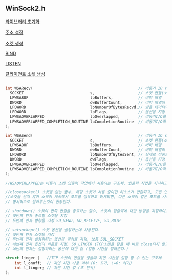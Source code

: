 ## WinSock2.h

[라이브러리 초기화](https://github.com/kksoo0131/Study/blob/main/IOCP/Winsock/%EB%9D%BC%EC%9D%B4%EB%B8%8C%EB%9F%AC%EB%A6%AC%20%EC%B4%88%EA%B8%B0%ED%99%94.cpp)

[주소 설정](https://github.com/kksoo0131/Study/blob/main/IOCP/Winsock/%EC%A3%BC%EC%86%8C%20%EC%84%A4%EC%A0%95.cpp)

[소켓 생성](https://github.com/kksoo0131/Study/blob/main/IOCP/Winsock/%EC%86%8C%EC%BC%93%20%EC%83%9D%EC%84%B1.cpp)

[BIND](https://github.com/kksoo0131/Study/blob/main/IOCP/Winsock/BIND.cpp)

[LISTEN](https://github.com/kksoo0131/Study/blob/main/IOCP/Winsock/LISTESN.cpp)

[클라이언트 소켓 생성](https://github.com/kksoo0131/Study/blob/main/IOCP/Winsock/%ED%81%B4%EB%9D%BC%EC%9D%B4%EC%96%B8%ED%8A%B8%20%EC%86%8C%EC%BC%93%20%EC%83%9D%EC%84%B1.cpp)

```cpp

int WSARecv(                                              // 비동기 IO recv
  SOCKET                             s,                   // 소켓 핸들(소켓의 유일한 식별자)
  LPWSABUF                           lpBuffers,           // 버퍼 배열
  DWORD                              dwBufferCount,       // 버퍼 배열의 원소 개수
  LPDWORD                            lpNumberOfBytesRecvd,// 받을 데이터의 크기
  LPDWORD                            lpFlags,             // 옵션을 지정
  LPWSAOVERLAPPED                    lpOverlapped,        // 비동기I/O를 위한 OVERLAPPED구조체 작업 정보를 저장
  LPWSAOVERLAPPED_COMPLETION_ROUTINE lpCompletionRoutine  // 비동기I/O작업 완료 후 호출된 콜백 함수 (NULL인경우 블로킹)
);

int WSASend(                                              // 비동기 IO send
  SOCKET                             s,                   // 소켓 핸들(소켓의 유일한 식별자)
  LPWSABUF                           lpBuffers,           // 버퍼 배열
  DWORD                              dwBufferCount,       // 버퍼 배열의 원소 개수
  LPDWORD                            lpNumberOfBytesSent, // 실제로 전송할 데이터의 크기
  DWORD                              dwFlags,             // 옵션을 지정
  LPWSAOVERLAPPED                    lpOverlapped,        // 비동기I/O를 위한 OVERLAPPED구조체 작업 정보를 저장
  LPWSAOVERLAPPED_COMPLETION_ROUTINE lpCompletionRoutine  // 비동기I/O작업 완료 후 호출될 콜백 함수 (NULL인경우 블로킹)
);

//WSAOVERLAPPED는 비동기 소켓 입출력 작업에서 사용되는 구조체, 입출력 작업을 지시하고 작업이 완료될 때 정보를 제공.

//closesocket() 소켓을 닫는 함수, 해당 소켓이 사용 중이던 리소스가 반환되고, 모든 연결도 끊어진다.
//소켓을 닫지 않아 소켓이 계속해서 포트를 점유하고 있게되면, 다른 소켓이 같은 포트를 사용하지 못하게되고, 메모리 누수가 발생할수 있어
// 명시적으로 닫아주는것이 권장된다.

// shutdown() 소켓의 한쪽 연결을 종료하는 함수, 소켓의 입출력에 대한 방향을 지정하여, 소켓과 연결된 상대측과의 통신을 종료
// 첫번쨰 인자 종료할 소켓을 지정
// 두번쨰 인자 방향을 지정 SD_SEND, SD_RECEIVE, SD_BOTH

// setsockopt() 소켓 옵션을 설정하는데 사용된다.
// 첫번째 인자 소켓을 지정
// 두번쨰 인자 설정하려는 옵션의 범위를 지정, 보통 SOL_SOCKET
// 세번쨰 인자 옵션의 이름을 지정, SO_LINGER (TCP소켓을 닫을 때 바로 close되지 않고 일정 시간만큼 지연되어 버퍼에 남은 데이터를 전송하고 소켓을 닫는다)
// 네번쨰 인자는 설정하려는 옵션에 대한 값 (일정 시간을 정해준다.)

struct linger {	  //TCP 소켓의 연결을 끊을때 지연 시간을 설정 할 수 있는 구조체
    int l_onoff;  // 지연 시간 사용 여부 (0: 끄기, !=0: 켜기)
    int l_linger; // 지연 시간 값 (초 단위)
};
 
```
